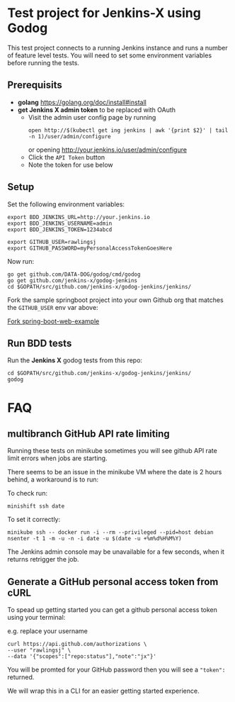 # Test project for Jenkins-X using Godog

This test project connects to a running Jenkins instance and runs a number of feature level tests.  You will need to set some environment variables before running the tests.

## Prerequisits

- __golang__ https://golang.org/doc/install#install
- __get Jenkins X admin token__ to be replaced with OAuth
    - Visit the admin user config page by running
        ```
        open http://$(kubectl get ing jenkins | awk '{print $2}' | tail -n 1)/user/admin/configure
        ```
        or opening http://your.jenkins.io/user/admin/configure
    - Click the `API Token` button
    - Note the token for use below

## Setup

Set the following environment variables:
```
export BDD_JENKINS_URL=http://your.jenkins.io
export BDD_JENKINS_USERNAME=admin
export BDD_JENKINS_TOKEN=1234abcd

export GITHUB_USER=rawlingsj
export GITHUB_PASSWORD=myPersonalAccessTokenGoesHere
```
Now run:
```
go get github.com/DATA-DOG/godog/cmd/godog
go get github.com/jenkins-x/godog-jenkins
cd $GOPATH/src/github.com/jenkins-x/godog-jenkins/jenkins/
```
Fork the sample springboot project into your own Github org that matches the `GITHUB_USER` env var above:

[Fork spring-boot-web-example](https://github.com/jenkins-x/spring-boot-web-example/fork)

## Run BDD tests

Run the __Jenkins X__ godog tests from this repo:
```
cd $GOPATH/src/github.com/jenkins-x/godog-jenkins/jenkins/
godog
```

# FAQ

## multibranch GitHub API rate limiting

Running these tests on minikube sometimes you will see github API rate limit errors when jobs are starting.

There seems to be an issue in the minikube VM where the date is 2 hours behind, a workaround is to run:

To check run:
```apple
minishift ssh date
```
To set it correctly:
```
minikube ssh -- docker run -i --rm --privileged --pid=host debian nsenter -t 1 -m -u -n -i date -u $(date -u +%m%d%H%M%Y)
```
The Jenkins admin console may be unavailable for a few seconds, when it returns retrigger the job.

## Generate a GitHub personal access token from cURL

To spead up getting started you can get a github personal access token using your terminal:

e.g. replace your username
```
curl https://api.github.com/authorizations \
--user "rawlingsj" \
--data '{"scopes":["repo:status"],"note":"jx"}'
``` 

You will be promted for your GitHub password then you will see a `"token":` returned.

We will wrap this in a CLI for an easier getting started experience.
